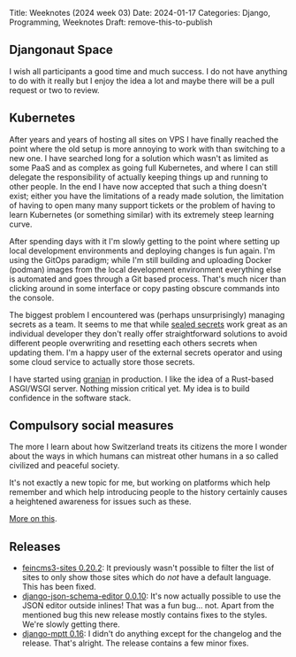Title: Weeknotes (2024 week 03)
Date: 2024-01-17
Categories: Django, Programming, Weeknotes
Draft: remove-this-to-publish

## Djangonaut Space

I wish all participants a good time and much success. I do not have anything to do with it really but I enjoy the idea a lot and maybe there will be a pull request or two to review.

## Kubernetes

After years and years of hosting all sites on VPS I have finally reached the point where the old setup is more annoying to work with than switching to a new one. I have searched long for a solution which wasn't as limited as some PaaS and as complex as going full Kubernetes, and where I can still delegate the responsibility of actually keeping things up and running to other people. In the end I have now accepted that such a thing doesn't exist; either you have the limitations of a ready made solution, the limitation of having to open many many support tickets or the problem of having to learn Kubernetes (or something similar) with its extremely steep learning curve.

After spending days with it I'm slowly getting to the point where setting up local development environments and deploying changes is fun again. I'm using the GitOps paradigm; while I'm still building and uploading Docker (podman) images from the local development environment everything else is automated and goes through a Git based process. That's much nicer than clicking around in some interface or copy pasting obscure commands into the console.

The biggest problem I encountered was (perhaps unsurprisingly) managing secrets as a team. It seems to me that while [sealed secrets](https://github.com/bitnami-labs/sealed-secrets/) work great as an individual developer they don't really offer straightforward solutions to avoid different people overwriting and resetting each others secrets when updating them. I'm a happy user of the external secrets operator and using some cloud service to actually store those secrets.

I have started using [granian](https://github.com/emmett-framework/granian/) in production. I like the idea of a Rust-based ASGI/WSGI server. Nothing mission critical yet. My idea is to build confidence in the software stack.

## Compulsory social measures

The more I learn about how Switzerland treats its citizens the more I wonder about the ways in which humans can mistreat other humans in a so called civilized and peaceful society.

It's not exactly a new topic for me, but working on platforms which help remember and which help introducing people to the history certainly causes a heightened awareness for issues such as these.

[More on this](https://www.bj.admin.ch/bj/en/home/gesellschaft/fszm.html).

## Releases

- [feincms3-sites 0.20.2](https://pypi.org/project/feincms3-sites/): It
  previously wasn't possible to filter the list of sites to only show those
  sites which do *not* have a default language. This has been fixed.
- [django-json-schema-editor 0.0.10](https://pypi.org/project/django-json-schema-editor/): It's now actually possible to use the JSON editor outside inlines! That was a fun bug... not. Apart from the mentioned bug this new release mostly contains fixes to the styles. We're slowly getting there.
- [django-mptt 0.16](https://pypi.org/project/django-mptt/): I didn't do anything except for the changelog and the release. That's alright. The release contains a few minor fixes.
